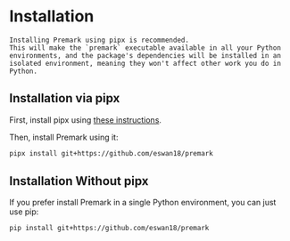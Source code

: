 # Installation

```{note}
Installing Premark using pipx is recommended.
This will make the `premark` executable available in all your Python environments, and the package's dependencies will be installed in an isolated environment, meaning they won't affect other work you do in Python.
```

## Installation via pipx

First, install pipx using [these instructions](https://pypa.github.io/pipx/installation/).

Then, install Premark using it:

```bash
pipx install git+https://github.com/eswan18/premark
```

## Installation Without pipx
    
If you prefer install Premark in a single Python environment, you can just use pip:

```bash
pip install git+https://github.com/eswan18/premark
```
